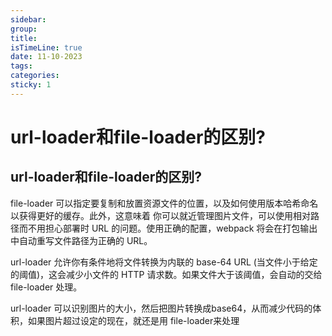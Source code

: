```yaml
---
sidebar:
group:
title: 
isTimeLine: true
date: 11-10-2023
tags:
categories:
sticky: 1
---
```

# url-loader和file-loader的区别?

## url-loader和file-loader的区别?

file-loader 可以指定要复制和放置资源文件的位置，以及如何使用版本哈希命名以获得更好的缓存。此外，这意味着 你可以就近管理图片文件，可以使用相对路径而不用担心部署时 URL 的问题。使用正确的配置，webpack 将会在打包输出中自动重写文件路径为正确的 URL。


url-loader 允许你有条件地将文件转换为内联的 base-64 URL (当文件小于给定的阈值)，这会减少小文件的 HTTP 请求数。如果文件大于该阈值，会自动的交给 file-loader 处理。

url-loader 可以识别图片的大小，然后把图片转换成base64，从而减少代码的体积，如果图片超过设定的现在，就还是用 file-loader来处理




